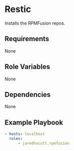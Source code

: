 # Restic

Installs the RPMFusion repos.

## Requirements

None

## Role Variables

None

## Dependencies

None

## Example Playbook

```yaml
- hosts: localhost
  roles:
      - jaredhocutt.rpmfusion
```
